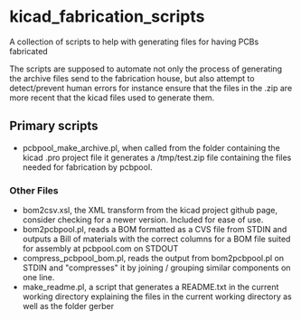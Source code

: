 # kicad_fabrication_scripts
A collection of scripts to help with generating files for having PCBs fabricated

The scripts are supposed to automate not only the process of generating the archive files send to the fabrication house,
but also attempt to detect/prevent human errors for instance ensure that the files in the .zip are more recent that the kicad files used to generate them.

## Primary scripts

* pcbpool_make_archive.pl, when called from the folder containing the kicad .pro project file it generates a /tmp/test.zip file containing the files needed for fabrication by pcbpool.

### Other Files

* bom2csv.xsl, the XML transform from the kicad project github page, consider checking for a newer version. Included for ease of use.
* bom2pcbpool.pl, reads a BOM formatted as a CVS file from STDIN and outputs a Bill of materials with the correct columns for a BOM file suited for assembly at pcbpool.com on STDOUT
* compress_pcbpool_bom.pl, reads the output from bom2pcbpool.pl on STDIN and "compresses" it by joining / grouping similar components on one line.
* make_readme.pl, a script that generates a README.txt in the current working directory explaining the files in the current working directory as well as the folder gerber